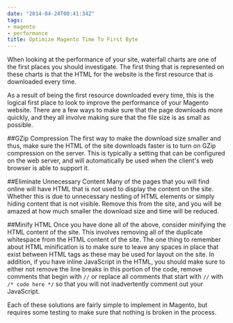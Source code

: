 ```yaml
---
date: "2014-04-24T00:41:34Z"
tags:
- magento
- performance
title: Optimize Magento Time To First Byte
---
```


When looking at the performance of your site, waterfall charts are one of the first places you should investigate. The first thing that is represented on these charts is that the HTML for the website is the first resource that is downloaded every time.

As a result of being the first resource downloaded every time, this is the logical first place to look to improve the performance of your Magento website. There are a few ways to make sure that the page downloads more quickly, and they all involve making sure that the file size is as small as possible. 

##GZip Compression
The first way to make the download size smaller and thus, make sure the HTML of the site downloads faster is to turn on GZip compression on the server. This is typically a setting that can be configured on the web server, and will automatically be used when the client's web browser is able to support it.

##Eliminate Unnecessary Content
Many of the pages that you will find online will have HTML that is not used to display the content on the site. Whether this is due to unnecessary nesting of HTML elements or simply hiding content that is not visible. Remove this from the site, and you will be amazed at how much smaller the download size and time will be reduced.

##Minify HTML
Once you have done all of the above, consider minifying the HTML content of the site. This involves removing all of the duplicate whitespace from the HTML content of the site. The one thing to remember about HTML minification is to make sure to leave any spaces in place that exist between HTML tags as these may be used for layout on the site. In addition, if you have inline JavaScript in the HTML, you should make sure to either not remove the line breaks in this portion of the code, remove comments that begin with `//` or replace all comments that start with `//` with `/* code here */` so that you will not inadvertently comment out your JavaScript.

Each of these solutions are fairly simple to implement in Magento, but requires some testing to make sure that nothing is broken in the process.